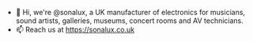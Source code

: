 - 👋 Hi, we're @sonalux, a UK manufacturer of electronics for musicians, sound artists, galleries, museums, concert rooms and AV technicians.
- 📫 Reach us at https://sonalux.co.uk

<!---
sonalux/sonalux is a ✨ special ✨ repository because its `README.md` (this file) appears on your GitHub profile.
You can click the Preview link to take a look at your changes.
--->
